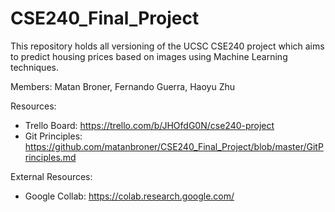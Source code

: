 # CSE240_Final_Project
This repository holds all versioning of the UCSC CSE240 project which aims to predict housing prices based on images using Machine Learning techniques.

Members: Matan Broner, Fernando Guerra, Haoyu Zhu

Resources:

* Trello Board: https://trello.com/b/JHOfdG0N/cse240-project
* Git Principles: https://github.com/matanbroner/CSE240_Final_Project/blob/master/GitPrinciples.md

External Resources:

* Google Collab: https://colab.research.google.com/
